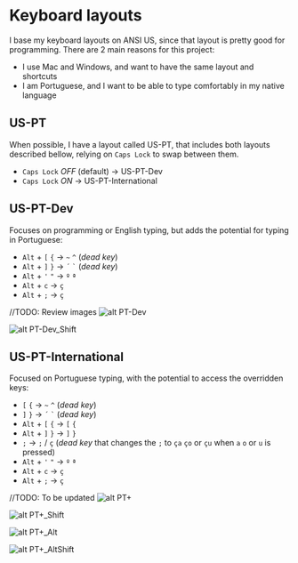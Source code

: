 # Keyboard layouts

I base my keyboard layouts on ANSI US, since that layout is pretty good for programming.
There are 2 main reasons for this project:

- I use Mac and Windows, and want to have the same layout and shortcuts
- I am Portuguese, and I want to be able to type comfortably in my native language

## US-PT

When possible, I have a layout called US-PT, that includes both layouts described bellow,
relying on `Caps Lock` to swap between them.

- `Caps Lock` *OFF* (default) -> US-PT-Dev
- `Caps Lock` *ON* -> US-PT-International

## US-PT-Dev

Focuses on programming or English typing, but adds the potential for typing in Portuguese:

- `Alt` + `[` `{` -> `~` `^` (*dead key*)
- `Alt` + `]` `}` -> `` ´ `` `` ` `` (*dead key*)
- `Alt` + `'` `"` -> `º` `ª`
- `Alt` + `c` -> `ç`
- `Alt` + `;` -> `ç`

//TODO: Review images
![alt PT-Dev](images/PT-Dev.png)

![alt PT-Dev_Shift](images/PT-Dev_Shift.png)

## US-PT-International

Focused on Portuguese typing, with the potential to access the overridden keys:

- `[` `{` -> `~` `^` (*dead key*)
- `]` `}` -> `` ´ `` `` ` `` (*dead key*)
- `Alt` + `[` `{` -> `[` `{`
- `Alt` + `]` `}` -> `]` `}`
- `;` -> `;` / `ç` (*dead key* that changes the `;` to `ça` `ço` or `çu` when `a` `o` or `u` is pressed)
- `Alt` + `'` `"` -> `º` `ª`
- `Alt` + `c` -> `ç`
- `Alt` + `;` -> `ç`

//TODO: To be updated
![alt PT+](images/PT+.png)

![alt PT+_Shift](images/PT+_Shift.png)

![alt PT+_Alt](images/PT+_Alt.png)

![alt PT+_AltShift](images/PT+_AltShift.png)
